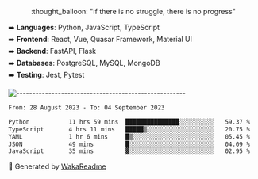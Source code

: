 <p align="center"> 
  :thought_balloon: "If there is no struggle, there is no progress"
</p>

<p align="left">
  ➡️ <strong>Languages</strong>: Python, JavaScript, TypeScript<br>
  ➡️ <strong>Frontend</strong>: React, Vue, Quasar Framework, Material UI<br>
  ➡️ <strong>Backend</strong>: FastAPI, Flask<br>
  ➡️ <strong>Databases</strong>: PostgreSQL, MySQL, MongoDB<br>
  ➡️ <strong>Testing</strong>: Jest, Pytest<br>
</p>

![-----------------------------------------------------](https://raw.githubusercontent.com/andreasbm/readme/master/assets/lines/vintage.png)

<!--START_SECTION:waka-->

```txt
From: 28 August 2023 - To: 04 September 2023

Python           11 hrs 59 mins  ███████████████░░░░░░░░░░   59.37 %
TypeScript       4 hrs 11 mins   █████▒░░░░░░░░░░░░░░░░░░░   20.75 %
YAML             1 hr 6 mins     █▒░░░░░░░░░░░░░░░░░░░░░░░   05.45 %
JSON             49 mins         █░░░░░░░░░░░░░░░░░░░░░░░░   04.09 %
JavaScript       35 mins         ▓░░░░░░░░░░░░░░░░░░░░░░░░   02.95 %
```

<!--END_SECTION:waka-->


🚀 Generated by [WakaReadme](https://github.com/athul/waka-readme)
